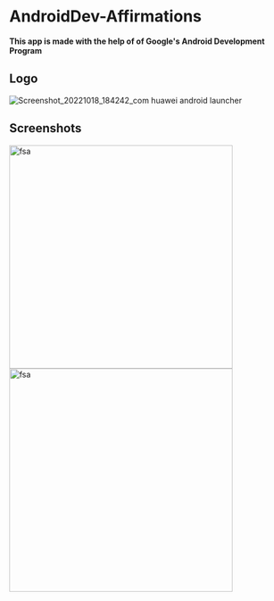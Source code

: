 # AndroidDev-Affirmations

**This app is made with the help of of Google's Android Development Program**

## Logo
![Screenshot_20221018_184242_com huawei android launcher](https://user-images.githubusercontent.com/48841840/196479197-53cb7013-0092-4094-86d3-8d22d421a9cb.jpg)

## Screenshots

<img src="https://user-images.githubusercontent.com/48841840/196479539-34522d8d-4c78-42ff-a4d6-d0555eda3f47.jpg" alt="fsa" height="400"/>
<img src="https://user-images.githubusercontent.com/48841840/196479546-f21f598f-018e-438b-8323-97027c3df115.jpg" alt="fsa" height="400"/>

